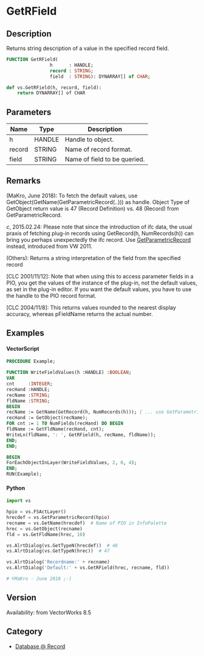 # GetRField

## Description
Returns string description of a value in the specified record field.

```pascal
FUNCTION GetRField(
				h      : HANDLE;
				record : STRING;
				field  : STRING): DYNARRAY[] of CHAR;
```

```python
def vs.GetRField(h, record, field):
    return DYNARRAY[] of CHAR
```

## Parameters
|Name|Type|Description|
|---|---|---|
|h|HANDLE|Handle to object.|
|record|STRING|Name of record format.|
|field|STRING|Name of field to be queried.|

## Remarks
(MaKro, June 2018):
To fetch the default values, use GetObject(GetName(GetParametricRecord(..))) as handle.
Object Type of GetObject return value is 47 (Record Definition) vs. 48 (Record) from GetParametricRecord.

*_c_*, 2015.02.24:
Please note that since the introduction of ifc data, the usual praxis of fetching plug-in records using 
 GetRecord(h, NumRecords(h))
can bring you perhaps unexpectedly the ifc record. Use [GetParametricRecord](GetParametricRecord.md) instead, introduced from VW 2011.

(Others): 
Returns a string interpretation of the field from the specified record

[CLC 2001/11/12]: Note that when using this to access parameter fields in a PIO, you get the values of the instance of the plug-in, not the default values, as set in the plug-in editor. If you want the default values, you have to use the handle to the PIO record format.

[CLC 2004/11/8]: This returns values rounded to the nearest display accuracy, whereas pFieldName returns the actual number.

## Examples
#### VectorScript ####
```pascal
PROCEDURE Example;

FUNCTION WriteFieldValues(h :HANDLE) :BOOLEAN;
VAR
cnt     :INTEGER;
recHand :HANDLE;
recName :STRING;
fldName :STRING;
BEGIN
recName := GetName(GetRecord(h, NumRecords(h))); { ... use GetParametricRecord(h) instead }
recHand := GetObject(recName);
FOR cnt := 1 TO NumFields(recHand) DO BEGIN
fldName := GetFldName(recHand, cnt);
WriteLn(fldName, ': ', GetRField(h, recName, fldName));
END;
END;

BEGIN
ForEachObjectInLayer(WriteFieldValues, 2, 0, 4);
END;
RUN(Example);
```
#### Python ####
```python
import vs

hpio = vs.FSActLayer()
hrecdef = vs.GetParametricRecord(hpio)
recname = vs.GetName(hrecdef)  # Name of PIO in InfoPalette
hrec = vs.GetObject(recname)
fld = vs.GetFldName(hrec, 10)

vs.AlrtDialog(vs.GetTypeN(hrecdef))  # 48
vs.AlrtDialog(vs.GetTypeN(hrec))  # 47

vs.AlrtDialog('Recordname:' + recname)
vs.AlrtDialog('Default:' + vs.GetRField(hrec, recname, fld))

# ©MaKro - June 2018 ;-)
```

## Version
Availability: from VectorWorks 8.5

## Category
* [Database @ Record](../Categories/Database%20-%20Record.md)
